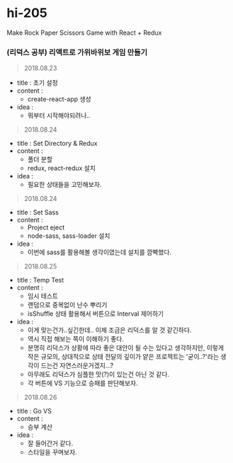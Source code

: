 # hi-205
Make Rock Paper Scissors Game with React + Redux

### (리덕스 공부) 리액트로 가위바위보 게임 만들기

> 2018.08.23
  - title : 초기 설정
  - content : 
    - create-react-app 생성
  - idea : 
    - 뭐부터 시작해야되려나..

> 2018.08.24
  - title : Set Directory & Redux
  - content : 
    - 폴더 분할
    - redux, react-redux 설치
  - idea : 
    - 필요한 상태들을 고민해보자.

> 2018.08.24
  - title : Set Sass
  - content : 
    - Project eject
    - node-sass, sass-loader 설치
  - idea : 
    - 이번에 sass를 활용해볼 생각이였는데 설치를 깜빡했다.

> 2018.08.25
  - title : Temp Test
  - content : 
    - 임시 테스트
    - 랜덤으로 중복없이 난수 뿌리기
    - isShuffle 상태 활용해서 버튼으로 Interval 제어하기
  - idea : 
    - 이게 맞는건가..싶긴한데.. 이제 조금은 리덕스를 알 것 같긴하다.
    - 역시 직접 해보는 쪽이 이해하기 좋다.
    - 분명히 리덕스가 상황에 따라 좋은 대안이 될 수는 있다고 생각하지만,
      이렇게 작은 규모의, 상대적으로 상태 전달의 깊이가 얕은 프로젝트는 
      '굳이..?'라는 생각이 드는건 자연스러운거겠지...?
    - 아무래도 리덕스가 심플한 맛(?)이 있는건 아닌 것 같다.
    - 각 버튼에 VS 기능으로 승패를 판단해보자.

> 2018.08.26
  - title : Go VS
  - content :
    - 승부 계산
  - idea :
    - 잘 들어간거 같다.
    - 스타일을 꾸며보자.
